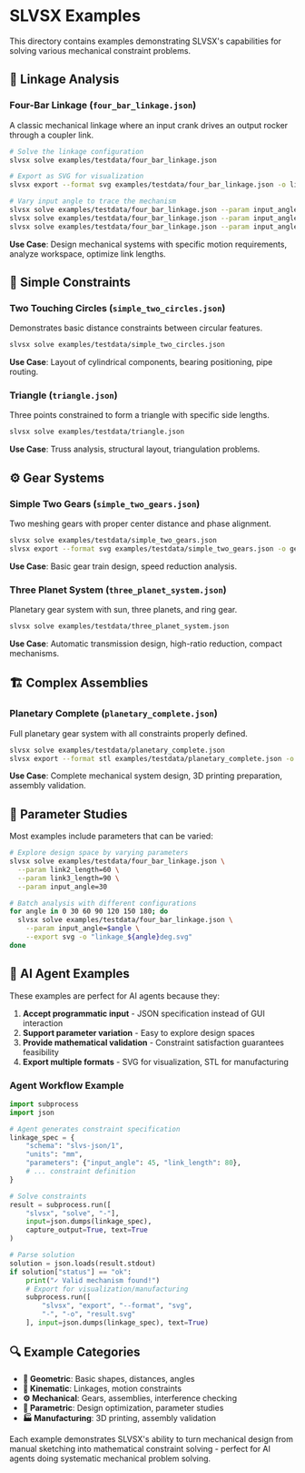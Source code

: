 # SLVSX Examples

This directory contains examples demonstrating SLVSX's capabilities for solving various mechanical constraint problems.

## 🔗 Linkage Analysis

### Four-Bar Linkage (`four_bar_linkage.json`)

A classic mechanical linkage where an input crank drives an output rocker through a coupler link.

```bash
# Solve the linkage configuration
slvsx solve examples/testdata/four_bar_linkage.json

# Export as SVG for visualization  
slvsx export --format svg examples/testdata/four_bar_linkage.json -o linkage.svg

# Vary input angle to trace the mechanism
slvsx solve examples/testdata/four_bar_linkage.json --param input_angle=0
slvsx solve examples/testdata/four_bar_linkage.json --param input_angle=90
slvsx solve examples/testdata/four_bar_linkage.json --param input_angle=180
```

**Use Case**: Design mechanical systems with specific motion requirements, analyze workspace, optimize link lengths.

## 🔧 Simple Constraints

### Two Touching Circles (`simple_two_circles.json`)

Demonstrates basic distance constraints between circular features.

```bash
slvsx solve examples/testdata/simple_two_circles.json
```

**Use Case**: Layout of cylindrical components, bearing positioning, pipe routing.

### Triangle (`triangle.json`)

Three points constrained to form a triangle with specific side lengths.

```bash
slvsx solve examples/testdata/triangle.json
```

**Use Case**: Truss analysis, structural layout, triangulation problems.

## ⚙️ Gear Systems

### Simple Two Gears (`simple_two_gears.json`)

Two meshing gears with proper center distance and phase alignment.

```bash
slvsx solve examples/testdata/simple_two_gears.json
slvsx export --format svg examples/testdata/simple_two_gears.json -o gears.svg
```

**Use Case**: Basic gear train design, speed reduction analysis.

### Three Planet System (`three_planet_system.json`)

Planetary gear system with sun, three planets, and ring gear.

```bash
slvsx solve examples/testdata/three_planet_system.json
```

**Use Case**: Automatic transmission design, high-ratio reduction, compact mechanisms.

## 🏗️ Complex Assemblies

### Planetary Complete (`planetary_complete.json`)

Full planetary gear system with all constraints properly defined.

```bash
slvsx solve examples/testdata/planetary_complete.json
slvsx export --format stl examples/testdata/planetary_complete.json -o planetary.stl
```

**Use Case**: Complete mechanical system design, 3D printing preparation, assembly validation.

## 📐 Parameter Studies

Most examples include parameters that can be varied:

```bash
# Explore design space by varying parameters
slvsx solve examples/testdata/four_bar_linkage.json \
  --param link2_length=60 \
  --param link3_length=90 \
  --param input_angle=30

# Batch analysis with different configurations
for angle in 0 30 60 90 120 150 180; do
  slvsx solve examples/testdata/four_bar_linkage.json \
    --param input_angle=$angle \
    --export svg -o "linkage_${angle}deg.svg"
done
```

## 🎯 AI Agent Examples

These examples are perfect for AI agents because they:

1. **Accept programmatic input** - JSON specification instead of GUI interaction
2. **Support parameter variation** - Easy to explore design spaces
3. **Provide mathematical validation** - Constraint satisfaction guarantees feasibility
4. **Export multiple formats** - SVG for visualization, STL for manufacturing

### Agent Workflow Example

```python
import subprocess
import json

# Agent generates constraint specification
linkage_spec = {
    "schema": "slvs-json/1",
    "units": "mm", 
    "parameters": {"input_angle": 45, "link_length": 80},
    # ... constraint definition
}

# Solve constraints
result = subprocess.run([
    "slvsx", "solve", "-"], 
    input=json.dumps(linkage_spec),
    capture_output=True, text=True
)

# Parse solution
solution = json.loads(result.stdout)
if solution["status"] == "ok":
    print("✓ Valid mechanism found!")
    # Export for visualization/manufacturing
    subprocess.run([
        "slvsx", "export", "--format", "svg", 
        "-", "-o", "result.svg"
    ], input=json.dumps(linkage_spec), text=True)
```

## 🔍 Example Categories

- **📏 Geometric**: Basic shapes, distances, angles
- **🔗 Kinematic**: Linkages, motion constraints  
- **⚙️ Mechanical**: Gears, assemblies, interference checking
- **📐 Parametric**: Design optimization, parameter studies
- **🏭 Manufacturing**: 3D printing, assembly validation

Each example demonstrates SLVSX's ability to turn mechanical design from manual sketching into mathematical constraint solving - perfect for AI agents doing systematic mechanical problem solving.